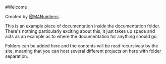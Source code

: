 #Welcome

Created by [@M4Numbers](https://twitter.com/M4Numbers).

This is an example piece of documentation inside the documentation folder.
There's nothing particularly exciting about this, it just takes up space
and acts as an example as to where the documentation for anything should
go.

Folders can be added here and the contents will be read recursively by
the site, meaning that you can host several different projects on here
with folder separation.